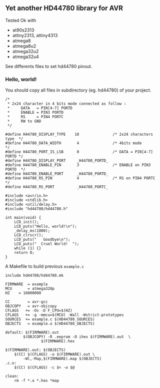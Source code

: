 ## Yet another HD44780 library for AVR

Tested Ok with 

 * at90s2313
 * attiny2313, attiny4313
 * atmega8
 * atmega8u2
 * atmega32u2
 * atmega32u4

See differents files to set hd44780 pinout. 

### Hello, world!

You should copy all files in subdirectory (eg. hd44780) of your project. 

```
/* 
 * 2x24 character in 4 bits mode connected as follow :
 *     DATA   = PIN[4-7] PORTD
 *     ENABLE = PIN3 PORTD
 *     RS     = PIN4 PORTC
 *     RW to GND
 */

#define H44780_DISPLAY_TYPE    10               /* 2x24 characters type  */
#define H44780_DATA_WIDTH       4               /* 4bits mode            */
#define H44780_PORT_IS_LSB      0               /* DATA = PIN[4-7] PORTD */
#define H44780_DISPLAY_PORT     _H44780_PORTD_
#define H44780_ENABLE_PIN       3               /* ENABLE on PIN3 PORTD  */
#define H44780_ENABLE_PORT      _H44780_PORTD_
#define H44780_RS_PIN           4               /* RS on PIN4 PORTC      */
#define H44780_RS_PORT          _H44780_PORTC_

#include <avr/io.h>
#include <stdlib.h>
#include <util/delay.h>
#include "hd44780/hd44780.h"

int main(void) {
	LCD_init();
	LCD_puts("Hello, world!\n");
	_delay_ms(1000);
	LCD_clrscr();
	LCD_puts("   Goodbye\n");
	LCD_puts("  Cruel World!  ");
	while (1) {}
	return 0;
}
```
A Makefile to build previous ```example.c```

```
include hd44780/hd44780.mk

FIRMWARE  = example
MCU       = atmega328p
HZ	  = 16000000

CC        = avr-gcc
OBJCOPY   = avr-objcopy
CFLAGS   += -Os -D F_CPU=$(HZ)
CFLAGS   += -g -mmcu=$(MCU) -Wall -Wstrict-prototypes
SOURCES  += example.c $(HD44780_SOURCES)
OBJECTS   = example.o $(HD44780_OBJECTS)

default: $(FIRMWARE).out
        $(OBJCOPY) -R .eeprom -O ihex $(FIRMWARE).out  \
                $(FIRMWARE).hex

$(FIRMWARE).out: $(OBJECTS)
	$(CC) $(CFLAGS) -o $(FIRMWARE).out \
		-Wl,-Map,$(FIRMWARE).map $(OBJECTS)
.c.o:
	$(CC) $(CFLAGS) -c $< -o $@

clean:
	rm -f *.o *.hex *map 
```

